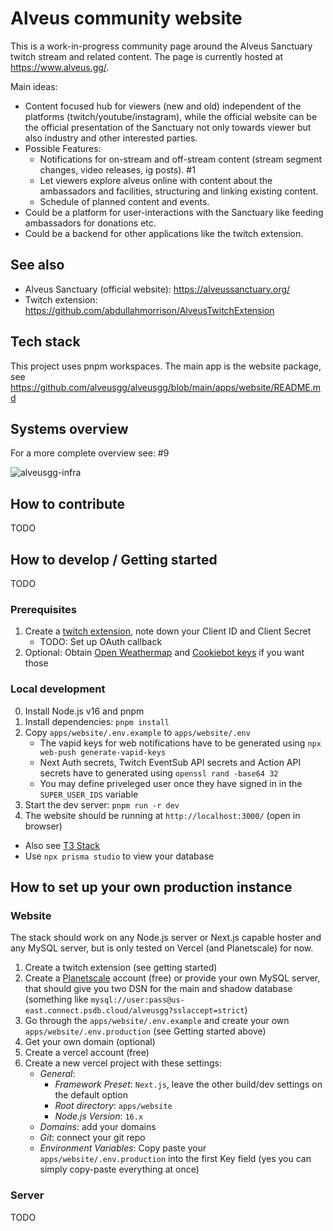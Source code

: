 # Alveus community website

This is a work-in-progress community page around the Alveus Sanctuary twitch stream and related content. The page is
currently hosted at https://www.alveus.gg/.

Main ideas:
- Content focused hub for viewers (new and old) independent of the platforms (twitch/youtube/instagram), while the official 
    website can be the official presentation of the Sanctuary not only towards viewer but also industry and other 
    interested parties.
- Possible Features:
  - Notifications for on-stream and off-stream content (stream segment changes, video releases, ig posts). #1
  - Let viewers explore alveus online with content about the ambassadors and facilities, structuring and linking existing content.
  - Schedule of planned content and events.
- Could be a platform for user-interactions with the Sanctuary like feeding ambassadors for donations etc.
- Could be a backend for other applications like the twitch extension.


## See also

- Alveus Sanctuary (official website): https://alveussanctuary.org/
- Twitch extension: https://github.com/abdullahmorrison/AlveusTwitchExtension

## Tech stack

This project uses pnpm workspaces. The main app is the website package, see https://github.com/alveusgg/alveusgg/blob/main/apps/website/README.md

## Systems overview

For a more complete overview see: #9

![alveusgg-infra](https://user-images.githubusercontent.com/684458/217618231-6fb9078d-8d77-4c64-9b92-c2ebe8e58c3c.png)

## How to contribute

TODO

## How to develop / Getting started

TODO

### Prerequisites 

1. Create a [twitch extension](https://dev.twitch.tv/console/extensions/create), note down your Client ID and Client Secret
    - TODO: Set up OAuth callback
2. Optional: Obtain [Open Weathermap](https://openweathermap.org/api) and [Cookiebot keys](https://www.cookiebot.com/) if you want those


### Local development

0. Install Node.js v16 and pnpm
1. Install dependencies: `pnpm install`
2. Copy `apps/website/.env.example` to `apps/website/.env`
    - The vapid keys for web notifications have to be generated using `npx web-push generate-vapid-keys`
    - Next Auth secrets, Twitch EventSub API secrets and Action API secrets have to generated using `openssl rand -base64 32`
    - You may define priveleged user once they have signed in in the `SUPER_USER_IDS` variable
3. Start the dev server: `pnpm run -r dev`
4. The website should be running at `http://localhost:3000/` (open in browser)

- Also see [T3 Stack](https://create.t3.gg/)
- Use `npx prisma studio` to view your database

## How to set up your own production instance

### Website

The stack should work on any Node.js server or Next.js capable hoster and any MySQL server, but is only tested on Vercel (and Planetscale) for now.

1. Create a twitch extension (see getting started)
2. Create a [Planetscale](https://planetscale.com/) account (free) or provide your own MySQL server, that should give you two DSN for the main and shadow database (something like `mysql://user:pass@us-east.connect.psdb.cloud/alveusgg?sslaccept=strict`)
3. Go through the `apps/website/.env.example` and create your own `apps/website/.env.production` (see Getting started above)
4. Get your own domain (optional)
5. Create a vercel account (free)
6. Create a new vercel project with these settings:
    - *General*:
        - *Framework Preset*: `Next.js`, leave the other build/dev settings on the default option
        - *Root directory*: `apps/website`
        - *Node.js Version*: `16.x`
    - *Domains*: add your domains
    - *Git*: connect your git repo
    - *Environment Variables*: Copy paste your `apps/website/.env.production` into the first Key field (yes you can simply copy-paste everything at once)

### Server

TODO




